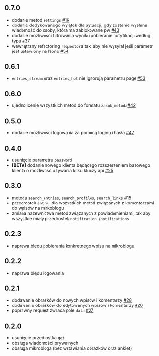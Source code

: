 ## 0.7.0

* dodanie metod `settings` [#16](https://github.com/krasnoludkolo/wykop-sdk-reborn/issues/16)
* dodanie dedykowanego wyjątek dla sytuacji, gdy zostanie wysłana wiadomość do osoby, która ma zablokowane pw [#43](https://github.com/krasnoludkolo/wykop-sdk-reborn/issues/43)
* dodanie możliwości filtrowania wyniku pobieranie notyfikacji według typu [#37](https://github.com/krasnoludkolo/wykop-sdk-reborn/issues/37)
* wewnętrzny refactoring `requestor`a tak, aby nie wysyłał jeśli parametr jest ustawiony na None [#54](https://github.com/krasnoludkolo/wykop-sdk-reborn/issues/54)

## 0.6.1

* `entries_stream` oraz `entries_hot` nie ignorują parametru page [#53](https://github.com/krasnoludkolo/wykop-sdk-reborn/issues/53)


## 0.6.0

* ujednolicenie wszystkich metod do formatu `zasób_metoda`[#42](https://github.com/krasnoludkolo/wykop-sdk-reborn/issues/42)

## 0.5.0

* dodanie możliwości logowania za pomocą loginu i hasła [#47](https://github.com/krasnoludkolo/wykop-sdk-reborn/issues/47)

## 0.4.0

* usunięcie parametru `password` 
* **[BETA]** dodanie nowego klienta będącego rozszerzeniem bazowego klienta o możliwość używania kilku kluczy api
  [#25](https://github.com/krasnoludkolo/wykop-sdk-reborn/issues/25)

## 0.3.0

* metoda `search_entries`, `search_profiles`, `search_links` [#15](https://github.com/krasnoludkolo/wykop-sdk-reborn/issues/15)
* przedrostek `entry_` dla wszystkich metod związanych z komentarzami do wpisów na mirkoblogu
* zmiana nazewnictwa metod związanych z powiadomieniami, tak aby wszystkie miały przedrostek `notification_`/`notifications_`

## 0.2.3

* naprawa błedu pobierania konkretnego wpisu na mikroblogu

## 0.2.2

* naprawa błędu logowania

## 0.2.1

* dodawanie obrazków do nowych wpisów i komentarzy [#28](https://github.com/krasnoludkolo/wykop-sdk-reborn/issues/28)
* dodawanie obrazków do edytowanych wpisów i komentarzy [#28](https://github.com/krasnoludkolo/wykop-sdk-reborn/issues/28)
* poprawny request zwraca pole `data` [#27](https://github.com/krasnoludkolo/wykop-sdk-reborn/issues/27)

## 0.2.0

* usunięcie przedrostka `get_`
* obsługa wiadomości prywatnych
* obsługa mikrobloga (bez wstawiania obrazków oraz ankiet)
